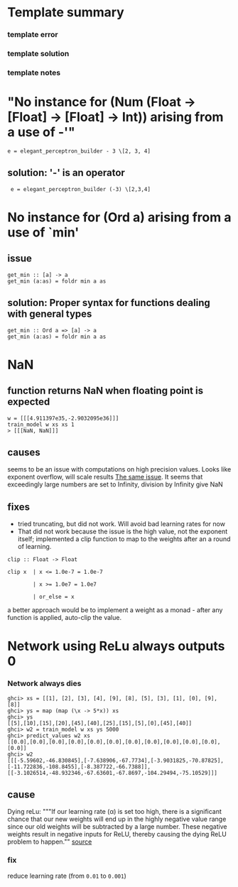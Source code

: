 # Template summary
### template error
### template solution
### template notes

# "No instance for (Num (Float -> [Float] -> [Float] -> Int)) arising from a use of -'"

```
e = elegant_perceptron_builder - 3 \[2, 3, 4]
```
## solution: '-' is an operator
```
 e = elegant_perceptron_builder (-3) \[2,3,4]
```

# No instance for (Ord a) arising from a use of \`min'
## issue

```
get_min :: [a] -> a
get_min (a:as) = foldr min a as
```
## solution: Proper syntax for functions dealing with general types

```
get_min :: Ord a => [a] -> a
get_min (a:as) = foldr min a as
```

# NaN
## function returns NaN when floating point is expected

```
w = [[[4.911397e35,-2.9032095e36]]]
train_model w xs xs 1
> [[[NaN, NaN]]]
```
## causes
seems to be an issue with computations on high precision values. 
Looks like exponent overflow, will scale results 
[The same issue](https://stackoverflow.com/questions/25787167/division-returning-nan#:~:text=You%20could%20use%20a%20different%20type%20for%20your%20numbers%20that%20don%27t%20lose%20precision%2C%20or%20scale%20your%20result%20in%20some%20way.). It seems that exceedingly large numbers are set to Infinity, division by Infinity give NaN
## fixes
- tried truncating, but did not work. Will avoid bad learning rates for now
- That did not work because the issue is the high value, not the exponent itself; implemented a clip function to map to the weights after an a round of learning. 
```
clip :: Float -> Float

clip x  | x <= 1.0e-7 = 1.0e-7

        | x >= 1.0e7 = 1.0e7

        | or_else = x
```
a better approach would be to implement a weight as a monad - after any function is applied, auto-clip the value.

# Network using ReLu always outputs 0
### Network always dies
```
ghci> xs = [[1], [2], [3], [4], [9], [8], [5], [3], [1], [0], [9], [8]]
ghci> ys = map (map (\x -> 5*x)) xs
ghci> ys      
[[5],[10],[15],[20],[45],[40],[25],[15],[5],[0],[45],[40]]
ghci> w2 = train_model w xs ys 5000
ghci> predict_values w2 xs
[[0.0],[0.0],[0.0],[0.0],[0.0],[0.0],[0.0],[0.0],[0.0],[0.0],[0.0],[0.0]]
ghci> w2
[[[-5.59602,-46.830845],[-7.638906,-67.7734],[-3.9031825,-70.87825],[-11.722836,-108.8455],[-8.387722,-66.7388]],[[-3.1026514,-48.932346,-67.63601,-67.8697,-104.29494,-75.10529]]]
```
## cause
Dying reLu: """If our learning rate (α) is set too high, there is a significant chance that our new weights will end up in the highly negative value range since our old weights will be subtracted by a large number. These negative weights result in negative inputs for ReLU, thereby causing the dying ReLU problem to happen."" [source](https://www.google.com/search?q=relu+turns+weights+negative&oq=relu+turns+weights+negative&gs_lcrp=EgZjaHJvbWUyBggAEEUYOdIBCTEyNDk4ajBqN6gCALACAA&sourceid=chrome&ie=UTF-8#:~:text=If%20our%20learning,problem%20to%20happen.)
### fix

reduce learning rate (from `0.01` to `0.001`)